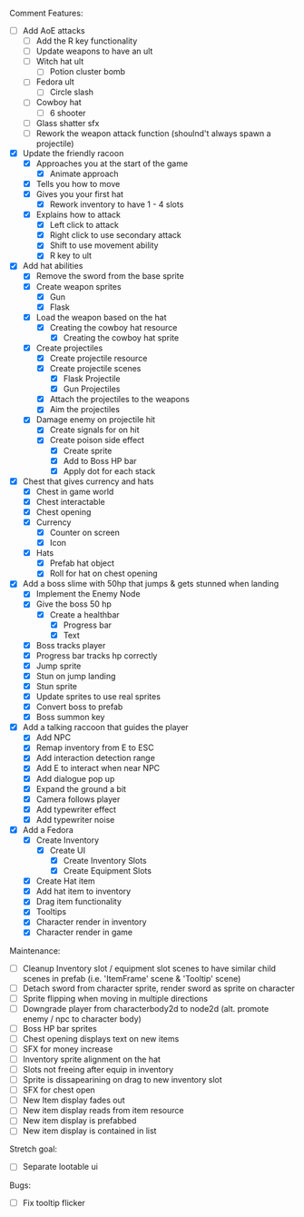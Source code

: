 
Comment Features:
- [ ] Add AoE attacks
	- [ ] Add the R key functionality
	- [ ] Update weapons to have an ult
	- [ ] Witch hat ult
		- [ ] Potion cluster bomb
	- [ ] Fedora ult
		- [ ] Circle slash
	- [ ] Cowboy hat
		- [ ] 6 shooter
	- [ ] Glass shatter sfx 
	- [ ] Rework the weapon attack function (shoulnd't always spawn a projectile)
- [x] Update the friendly racoon
	- [x] Approaches you at the start of the game
		- [x] Animate approach
	- [x] Tells you how to move
	- [x] Gives you your first hat
		- [x] Rework inventory to have 1 - 4 slots
	- [x] Explains how to attack
		- [x] Left click to attack
		- [x] Right click to use secondary attack
		- [x] Shift to use movement ability
		- [x] R key to ult
- [x] Add hat abilities
	- [x] Remove the sword from the base sprite
	- [x] Create weapon sprites
		- [x] Gun
		- [x] Flask
	- [x] Load the weapon based on the hat
		- [x] Creating the cowboy hat resource
			- [x] Creating the cowboy hat sprite
	- [x] Create projectiles
		- [x] Create projectile resource
		- [x] Create projectile scenes
			- [x] Flask Projectile
			- [x] Gun Projectiles
		- [x] Attach the projectiles to the weapons
		- [x] Aim the projectiles
	- [x] Damage enemy on projectile hit
		- [x] Create signals for on hit
		- [x] Create poison side effect
			- [x] Create sprite
			- [x] Add to Boss HP bar
			- [x] Apply dot for each stack
- [x] Chest that gives currency and hats
	- [x] Chest in game world
	- [x] Chest interactable
	- [x] Chest opening
	- [x] Currency
		- [x] Counter on screen
		- [x] Icon
	- [x] Hats
		- [x] Prefab hat object
		- [x] Roll for hat on chest opening
- [x] Add a boss slime with 50hp that jumps & gets stunned when landing
	- [x] Implement the Enemy Node
	- [x] Give the boss 50 hp
		- [x] Create a healthbar
			- [x] Progress bar
			- [x] Text
	- [x] Boss tracks player
	- [x] Progress bar tracks hp correctly
	- [x] Jump sprite
	- [x] Stun on jump landing
	- [x] Stun sprite
	- [x] Update sprites to use real sprites
	- [x] Convert boss to prefab
	- [x] Boss summon key
- [x] Add a talking raccoon that guides the player
	- [x] Add NPC 
	- [x] Remap inventory from E to ESC
	- [x] Add interaction detection range
	- [x] Add E to interact when near NPC
	- [x] Add dialogue pop up 
	- [x] Expand the ground a bit
	- [x] Camera follows player
	- [x] Add typewriter effect
	- [x] Add typewriter noise
- [x] Add a Fedora
	- [x] Create Inventory
		- [x] Create UI
			- [x] Create Inventory Slots
			- [x] Create Equipment Slots
	- [x] Create Hat item
	- [x] Add hat item to inventory
	- [x] Drag item functionality
	- [x] Tooltips
	- [x] Character render in inventory
	- [x] Character render in game

Maintenance:
- [ ] Cleanup Inventory slot / equipment slot scenes to have similar child scenes in prefab (i.e. 'ItemFrame' scene & 'Tooltip' scene)
- [ ] Detach sword from character sprite, render sword as sprite on character
- [ ] Sprite flipping when moving in multiple directions
- [ ] Downgrade player from characterbody2d to node2d (alt. promote enemy / npc to character body)
- [ ] Boss HP bar sprites
- [ ] Chest opening displays text on new items
- [ ] SFX for money increase
- [ ] Inventory sprite alignment on the hat
- [ ] Slots not freeing after equip in inventory
- [ ] Sprite is dissapearining on drag to new inventory slot
- [ ] SFX for chest open
- [ ] New Item display fades out
- [ ] New item display reads from item resource
- [ ] New item display is prefabbed
- [ ] New item display is contained in list

Stretch goal:
- [ ] Separate lootable ui

Bugs:
- [ ] Fix tooltip flicker